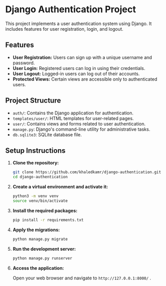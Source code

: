 # Django Authentication Project

This project implements a user authentication system using Django. It includes features for user registration, login, and logout.

## Features

- **User Registration:** Users can sign up with a unique username and password.
- **User Login:** Registered users can log in using their credentials.
- **User Logout:** Logged-in users can log out of their accounts.
- **Protected Views:** Certain views are accessible only to authenticated users.

## Project Structure

- `auth/`: Contains the Django application for authentication.
- `templates/user/`: HTML templates for user-related pages.
- `user/`: Contains views and forms related to user authentication.
- `manage.py`: Django's command-line utility for administrative tasks.
- `db.sqlite3`: SQLite database file.

## Setup Instructions

1. **Clone the repository:**
   ```bash
   git clone https://github.com/khaledkamr/django-authentication.git
   cd django-authentication
   ```

2. **Create a virtual environment and activate it:**
   ```bash
   python3 -m venv venv
   source venv/bin/activate
   ```

3. **Install the required packages:**
   ```bash
   pip install -r requirements.txt
   ```

4. **Apply the migrations:**
   ```bash
   python manage.py migrate
   ```

5. **Run the development server:**
   ```bash
   python manage.py runserver
   ```

6. **Access the application:**
   
   Open your web browser and navigate to `http://127.0.0.1:8000/` .